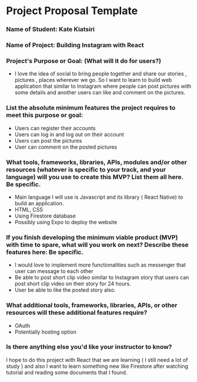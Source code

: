 # Project Proposal Template

### Name of Student: Kate Kiatsiri

### Name of Project: Building Instagram with React

### Project's Purpose or Goal: (What will it do for users?)
- I love the idea of social to bring people together and share our stories , pictures , places wherever we go. 
So I want to learn to build web application that similar to Instagram where people can post pictures with some details and another users can like and comment on the pictures.


### List the absolute minimum features the project requires to meet this purpose or goal:
* Users can register their accounts
* Users can log in and log out on their account
* Users can post the pictures 
* User can comment on the posted pictures


### What tools, frameworks, libraries, APIs, modules and/or other resources (whatever is specific to your track, and your language) will you use to create this MVP? List them all here. Be specific.

* Main language I will use is Javascript and its library ( React Native) to build an application.
* HTML, CSS 
* Using Firestore database 
* Possibly using Expo to deploy the website 

### If you finish developing the minimum viable product (MVP) with time to spare, what will you work on next? Describe these features here: Be specific.

* I would love to implement more functionalities such as messenger that user can message to each other 
* Be able to post short clip video similar to Instagram story that users can post short clip video on their story for 24 hours.
* User be able to like the posted story also.

### What additional tools, frameworks, libraries, APIs, or other resources will these additional features require?
- OAuth 
- Potentially hosting option

### Is there anything else you'd like your instructor to know?
I hope to do this project with React that we are learning ( I still need a lot of study )  and also I want to learn something new like Firestore after watching tutorial and reading some documents that I found. 

